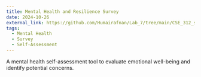 ```yaml
---
title: Mental Health and Resilience Survey
date: 2024-10-26
external_link: https://github.com/Humairafnan/Lab_7/tree/main/CSE_312_survey
tags:
  - Mental Health
  - Survey
  - Self-Assessment
---
```


A mental health self-assessment tool to evaluate emotional well-being and identify potential concerns.

<!--more-->

